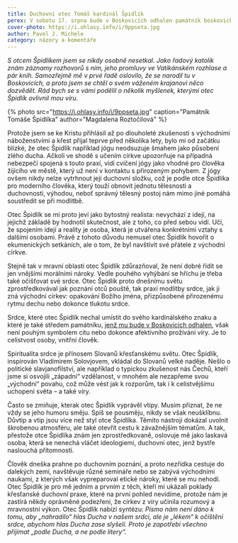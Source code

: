 ```yaml
---
title: Duchovní otec Tomáš kardinál Špidlík
perex: V sobotu 17. srpna bude v Boskovicích odhalen památník boskovického rodáka kardinála Špidlíka. Rád bych se při té příležitosti s vámi podělil o několik myšlenek, kterými otec Špidlík ovlivnil mou víru.
cover-photo: https://i.ohlasy.info/i/9ppseta.jpg
author: Pavel J. Michele
category: názory a komentáře
---
```


*S otcem Špidlíkem jsem se nikdy osobně nesetkal. Jako řadový katolík znám záznamy rozhovorů s ním, jeho promluvy ve Vatikánském rozhlase a pár knih. Samozřejmě mě v prvé řadě oslovilo, že se narodil tu v Boskovicích, a proto jsem se chtěl o svém váženém krajanovi něco dozvědět. Rád bych se s vámi podělil o několik myšlenek, kterými otec Špidlík ovlivnil mou víru.*

{% photo src="https://i.ohlasy.info/i/9ppseta.jpg" caption="Památník Tomáše Špidlíka" author="Magdalena Roztočilová" %}

Protože jsem se ke Kristu přihlásil až po dlouholeté zkušenosti s východními náboženstvími a křest přijal teprve před několika lety, bylo mi od začátku blízké, že otec Špidlík například jógu neodsuzuje šmahem jako působení zlého ducha. Ačkoli ve shodě s učením církve upozorňuje na případná nebezpečí spojená s touto praxí, vidí cvičení jógy jako vhodné pro člověka žijícího ve městě, který už není v kontaktu s přirozeným pohybem. Z jógy ovšem nikdy nelze vytrhnout její duchovní složku, což je podle otce Špidlíka pro moderního člověka, který touží obnovit jednotu tělesnosti a duchovnosti, výhodou, neboť správný tělesný postoj nám mimo jiné pomáhá soustředit se při modlitbě.

Otec Špidlík se mi proto jeví jako bytostný realista: nevychází z idejí, na jejichž základě by hodnotil skutečnost, ale z toho, co před sebou vidí. Učí, že spojením idejí a reality je osoba, která je utvářena konkrétními vztahy s dalšími osobami. Právě z tohoto důvodu nemusel otec Špidlík hovořit o ekumenických setkáních, ale o tom, že byl navštívit své přátele z východní církve.

Stejně tak v mravní oblasti otec Špidlík zdůrazňoval, že není dobré řídit se jen vnějšími morálními nároky. Vedle pouhého vyhýbání se hříchu je třeba také očišťovat své srdce. Otec Špidlík proto dnešnímu světu zprostředkovával jak poznání otců pouště, tak praxi modlitby srdce, jak ji zná východní církev: opakování Božího jména, přizpůsobené přirozenému rytmu dechu nebo dokonce tlukotu srdce.

Srdce, které otec Špidlík nechal umístit do svého kardinálského znaku a které je také středem památníku, [jenž mu bude v Boskovicích odhalen](https://www.facebook.com/events/1072793029596696/), však není pouhým symbolem citu nebo dokonce afektivního prožívání víry. Je to celistvost osoby, vnitřní člověk.

Spiritualita srdce je přínosem Slovanů křesťanskému světu. Otec Špidlík, inspirován Vladimirem Solovjovem, vkládal do Slovanů velké naděje. Nešlo o politické slavjanofilství, ale například o typickou zkušenost nás Čechů, kteří jsme si osvojili „západní“ vzdělanost, v mnohém ale nezapřeme svou „východní“ povahu, což může vést jak k rozporům, tak i k celistvějšímu uchopení světa – a také víry.

Často se zmiňuje, kterak otec Špidlík vyprávěl vtipy. Musím přiznat, že ne vždy se jeho humoru směju. Spíš se pousměju, nikdy se však neušklíbnu. Důvtip a vtip jsou více než styl otce Špidlíka. Těmito nástroji dokázal uvolnit škrobenou atmosféru, ale také otevřít cestu k závažnějším tématům. A tak, přestože otce Špidlíka znám jen zprostředkovaně, oslovuje mě jako laskavá osoba, která se nenechá vláčet ideologiemi, duchovní otec, jenž bystře naslouchá přítomnosti.

Člověk dneška prahne po duchovním poznání, a proto nezřídka cestuje do dalekých zemí, navštěvuje různé semináře nebo se zabývá východními naukami, z kterých však vypreparoval etické nároky, které se mu nehodí. Otec Špidlík je pro mě jedním a prvním z těch, kteří mi ukázali poklady křesťanské duchovní praxe, které na první pohled nevidíme, protože nám je zastírá někdy oprávněné podezření, že církev z víry učinila rozumový a mravnostní výkon. Otec Špidlík nabízí syntézu: *Písmo nám není dáno k tomu, aby „nahradilo“ hlas Ducha v našem srdci, ale je „lékem“ k očištění srdce, abychom hlas Ducha zase slyšeli. Proto je zapotřebí všechno přijímat „podle Ducha, a ne podle litery“.*
